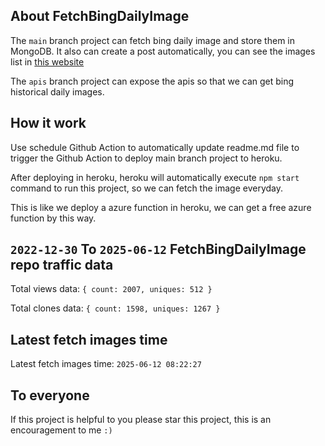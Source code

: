 ## About FetchBingDailyImage

The `main` branch project can fetch bing daily image and store them in MongoDB.
It also can create a post automatically, you can see the images list in [this website](https://oursalbum.netlify.app)

The `apis` branch project can expose the apis so that we can get bing historical daily images.

## How it work

Use schedule Github Action to automatically update readme.md file to trigger the Github Action to deploy main branch project to heroku.

After deploying in heroku, heroku will automatically execute `npm start` command to run this project, so we can fetch the image everyday.

This is like we deploy a azure function in heroku, we can get a free azure function by this way.

## `2022-12-30` To `2025-06-12` FetchBingDailyImage repo traffic data

Total views data: `{ count: 2007, uniques: 512 }`

Total clones data: `{ count: 1598, uniques: 1267 }`

## Latest fetch images time

Latest fetch images time: `2025-06-12 08:22:27`

## To everyone

If this project is helpful to you please star this project, this is an encouragement to me `:)`



